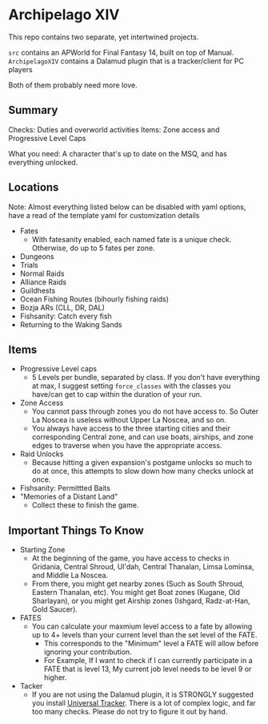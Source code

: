 # Archipelago XIV

This repo contains two separate, yet intertwined projects.

`src` contains an APWorld for Final Fantasy 14, built on top of Manual.
`ArchipelagoXIV` contains a Dalamud plugin that is a tracker/client for PC players

Both of them probably need more love.

## Summary

Checks: Duties and overworld activities
Items: Zone access and Progressive Level Caps

What you need: A character that's up to date on the MSQ, and has everything unlocked.


## Locations

Note: Almost everything listed below can be disabled with yaml options, have a read of the template yaml for customization details

* Fates
  * With fatesanity enabled, each named fate is a unique check.  Otherwise, do up to 5 fates per zone.
* Dungeons
* Trials
* Normal Raids
* Alliance Raids
* Guildhests
* Ocean Fishing Routes (bihourly fishing raids)
* Bozja ARs (CLL, DR, DAL)
* Fishsanity: Catch every fish
* Returning to the Waking Sands

## Items

* Progressive Level caps
  * 5 Levels per bundle, separated by class.  If you don't have everything at max, I suggest setting `force_classes` with the classes you have/can get to cap within the duration of your run.
* Zone Access
  * You cannot pass through zones you do not have access to. So Outer La Noscea is useless without Upper La Noscea, and so on.
  * You always have access to the three starting cities and their corresponding Central zone, and can use boats, airships, and zone edges to traverse when you have the appropriate access.
* Raid Unlocks
  * Because hitting a given expansion's postgame unlocks so much to do at once, this attempts to slow down how many checks unlock at once.
* Fishsanity: Permittted Baits
* "Memories of a Distant Land"
  * Collect these to finish the game.

## Important Things To Know

* Starting Zone
  * At the beginning of the game, you have access to checks in Gridania, Central Shroud, Ul'dah, Central Thanalan, Limsa Lominsa, and Middle La Noscea.
  * From there, you might get nearby zones (Such as South Shroud, Eastern Thanalan, etc). You might get Boat zones (Kugane, Old Sharlayan), or you might get Airship zones (Ishgard, Radz-at-Han, Gold Saucer).
* FATES
  * You can calculate your maxmium level access to a fate by allowing up to 4+ levels than your current level than the set level of the FATE.
    * This corresponds to the "Minimum" level a FATE will allow before ignoring your contribution.
	* For Example, If I want to check if I can currently participate in a FATE that is level 13, My current job level needs to be level 9 or higher.
* Tacker
  * If you are not using the Dalamud plugin, it is STRONGLY suggested you install [Universal Tracker](https://discord.com/channels/1097532591650910289/1176939614985011200).  There is a lot of complex logic, and far too many checks.  Please do not try to figure it out by hand.
